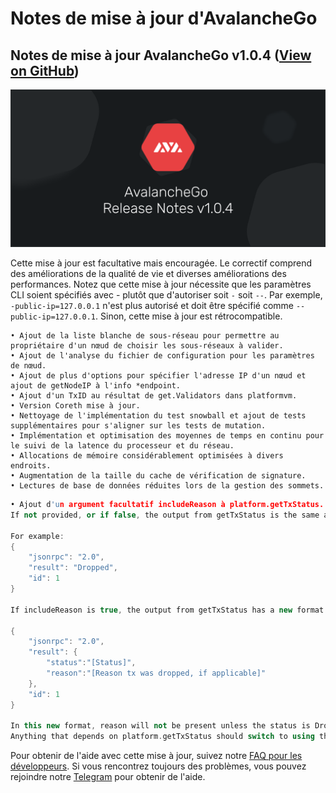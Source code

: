 # Notes de mise à jour d'AvalancheGo

## Notes de mise à jour AvalancheGo v1.0.4 \([View on GitHub](https://github.com/ava-labs/avalanchego/releases/tag/v1.0.4)\)

![](../.gitbook/assets/image%20%2817%29.png)

Cette mise à jour est facultative mais encouragée. Le correctif comprend des améliorations de la qualité de vie et diverses améliorations des performances. Notez que cette mise à jour nécessite que les paramètres CLI soient spécifiés avec - plutôt que d'autoriser soit `-` soit `--`. Par exemple, `-public-ip=127.0.0.1` n'est plus autorisé et doit être spécifié comme `--public-ip=127.0.0.1`. Sinon, cette mise à jour est rétrocompatible.

```aspnet
• Ajout de la liste blanche de sous-réseau pour permettre au propriétaire d'un nœud de choisir les sous-réseaux à valider.
• Ajout de l'analyse du fichier de configuration pour les paramètres de nœud.
• Ajout de plus d'options pour spécifier l'adresse IP d'un nœud et ajout de getNodeIP à l'info *endpoint.
• Ajout d'un TxID au résultat de get.Validators dans platformvm.
• Version Coreth mise à jour.
• Nettoyage de l'implémentation du test snowball et ajout de tests supplémentaires pour s'aligner sur les tests de mutation.
• Implémentation et optimisation des moyennes de temps en continu pour le suivi de la latence du processeur et du réseau.
• Allocations de mémoire considérablement optimisées à divers endroits.
• Augmentation de la taille du cache de vérification de signature.
• Lectures de base de données réduites lors de la gestion des sommets.
```

```cpp
• Ajout d'un argument facultatif includeReason à platform.getTxStatus.
If not provided, or if false, the output from getTxStatus is the same as before.

For example:
{
    "jsonrpc": "2.0",
    "result": "Dropped",
    "id": 1
}

If includeReason is true, the output from getTxStatus has a new format. It's an object that looks like this:

{
    "jsonrpc": "2.0",
    "result": {
        "status":"[Status]",
        "reason":"[Reason tx was dropped, if applicable]"
    },
    "id": 1
}

In this new format, reason will not be present unless the status is Dropped.
Anything that depends on platform.getTxStatus should switch to using the includeReason argument and use the new response format. After a few releases, we'll only support the new response format.
```

Pour obtenir de l'aide avec cette mise à jour, suivez notre [FAQ pour les développeurs](https://support.avalabs.org/en/collections/2618154-developer-faq). Si vous rencontrez toujours des problèmes, vous pouvez rejoindre notre [Telegram](https://t.me/Avalanche_fr) pour obtenir de l'aide.

